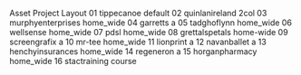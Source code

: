 
Asset   Project                 Layout
01      tippecanoe              default
02      quinlanireland          2col
03      murphyenterprises       home_wide
04      garretts                a
05      tadghoflynn             home_wide
06      wellsense               home_wide
07      pdsl                    home_wide
08      grettalspetals          home-wide
09      screengrafix            a
10      mr-tee                  home_wide
11      lionprint               a
12      navanballet             a
13      henchyinsurances        home_wide
14      regeneron               a
15      horganpharmacy          home_wide
16      stactraining            course
